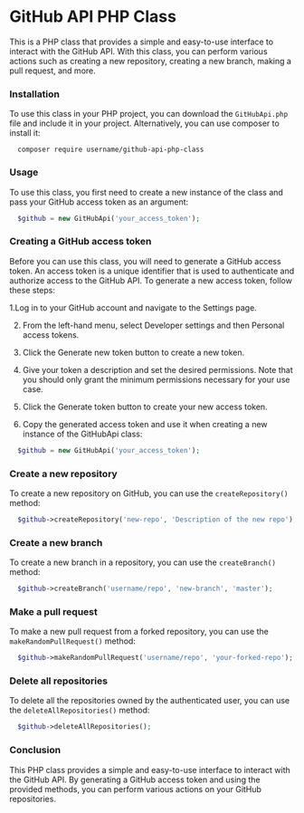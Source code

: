 # GitHub API PHP Class
This is a PHP class that provides a simple and easy-to-use interface to interact with the GitHub API. With this class, you can perform various actions such as creating a new repository, creating a new branch, making a pull request, and more.

### Installation
To use this class in your PHP project, you can download the `GitHubApi.php` file and include it in your project. Alternatively, you can use composer to install it:

```
  composer require username/github-api-php-class
```

### Usage
To use this class, you first need to create a new instance of the class and pass your GitHub access token as an argument:

``` php
  $github = new GitHubApi('your_access_token');
```

### Creating a GitHub access token
Before you can use this class, you will need to generate a GitHub access token. An access token is a unique identifier that is used to authenticate and authorize access to the GitHub API. To generate a new access token, follow these steps:

  1.Log in to your GitHub account and navigate to the Settings page.

  2. From the left-hand menu, select Developer settings and then Personal access tokens.

  3. Click the Generate new token button to create a new token.

  4. Give your token a description and set the desired permissions. Note that you should only grant the minimum permissions necessary for your use case.

  5. Click the Generate token button to create your new access token.

  6. Copy the generated access token and use it when creating a new instance of the GitHubApi class:

``` php
  $github = new GitHubApi('your_access_token');
```

### Create a new repository
To create a new repository on GitHub, you can use the `createRepository()` method:

``` php
  $github->createRepository('new-repo', 'Description of the new repo');
 ```

### Create a new branch
To create a new branch in a repository, you can use the `createBranch()` method:

``` php 
  $github->createBranch('username/repo', 'new-branch', 'master');
```

### Make a pull request
To make a new pull request from a forked repository, you can use the `makeRandomPullRequest()` method:

``` php
  $github->makeRandomPullRequest('username/repo', 'your-forked-repo');
```

### Delete all repositories
To delete all the repositories owned by the authenticated user, you can use the `deleteAllRepositories()` method:

``` php
  $github->deleteAllRepositories();
```

### Conclusion
This PHP class provides a simple and easy-to-use interface to interact with the GitHub API. By generating a GitHub access token and using the provided methods, you can perform various actions on your GitHub repositories.



 
